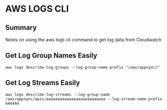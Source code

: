 # AWS LOGS CLI

## Summary

Notes on using the aws logs cli command to get log data from Cloudwatch

## Get Log Group Names Easily

```console
aws logs describe-log-groups --log-group-name-prefix "/aws/appsync/"
```

## Get Log Streams Easily

```console
aws logs describe-log-streams --log-group-name /aws/appsync/apis/aaaaaaaaaaaaaaaaaaaaaaaaaa --log-stream-name-prefix 444444
```
